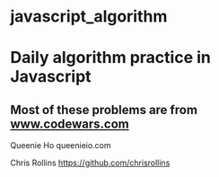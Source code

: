 # javascript_algorithm
# Daily algorithm practice in Javascript
## Most of these problems are from www.codewars.com

Queenie Ho queenieio.com  

Chris Rollins https://github.com/chrisrollins  
